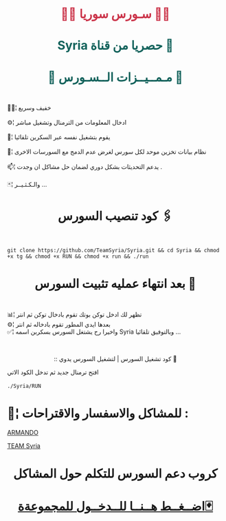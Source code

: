 # <p align="center" style="color:#cb3349" >👨‍💻 سـورس سوريا 👨‍💻

# <p align="center" style="color: #14635c;" > Syria حصريا من قناة  📡



# <p align="center" style="color: #14635c;" >📝 مـمــيــزات الــسـورس 📝
 
<br>🚴🏼¦ خفيف وسريع <br>
<br>⚙️¦ ادخال المعلومات من الترمنال وتشغيل مباشر <br>
<br>🔅¦ يقوم بتشغيل نفسه عبر السكرين تلقائيا<br>
<br>🔹¦ نظام بيانات تخزين موحد لكل سورس لغرض عدم الدمج مع السورسات الاخرى <br>
<br>📫¦ يدعم التحديثات بشكل دوري لضمان حل مشاكل ان وجدت . <br>
<br>🃏¦ والـكـثـيــر ... <br>


# <p align="center"> كود تنصيب السورس 🖇

<br>`git clone https://github.com/TeamSyria/Syria.git && cd Syria && chmod +x tg && chmod +x RUN && chmod +x run && ./run`

# <p align="center"> بعد انتهاء عمليه تثبيت السورس 🚸


 <br> 📊¦ تظهر لك ادخل توكن بوتك تقوم بادخال توكن ثم انتر
 <br> ⚙️¦ بعدها ايدي المطور تقوم بادخاله ثم انتر
 <br> ✅¦ واخيرا رح يشتغل السورس بسكربن اسمه Syria وبالتوفيق تلقائيا ...

<br>
 <p align="center"> :: كود تشغيل السورس | لتشغيل السورس يدوي 📛
 
افتح ترمنال جديد ثم تدخل الكود الاتي <br>
 <br>  `./Syria/RUN`

#  💬¦ للمشاكل والاسفسار والاقتراحات :
  
  [ARMANDO](https://telegram.me/DD444) <br>
  
  
[ TEAM Syria ](https://telegram.me/Syria) <br>

# <p align="center"> كروب دعم السورس للتكلم حول المشاكل

  # <p align="center">[اضــغــط هــنــا للــدخــول للمجموعةة🃏](https://t.me/DD441)
  
